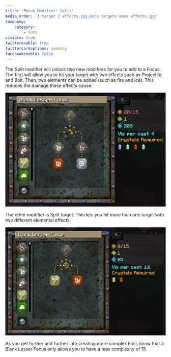 ```yaml
---
title: 'Focus Modifier: Split'
media_order: '1 target 2 effects.jpg,more targets more effects.jpg'
taxonomy:
    category:
        - docs
visible: true
twitterenable: true
twittercardoptions: summary
facebookenable: false
---
```


The Split modifier will unlock two new modifiers for you to add to a Focus. The first will allow you to hit your target with two effects such as Projectile and Bolt. Then, two elements can be added (such as fire and ice). This reduces the damage these effects cause:

![](1%20target%202%20effects.jpg)

The other modifier is Split target. This lets you hit more than one target with two different elemental effects:

![](more%20targets%20more%20effects.jpg)

As you get further and further into creating more complex Foci, know that a Blank Lesser Focus only allows you to have a max complexity of 15.
